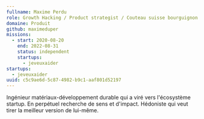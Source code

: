 ```yaml
---
fullname: Maxime Perdu
role: Growth Hacking / Product strategist / Couteau suisse bourguignon
domaine: Produit
github: maximeduper
missions:
  - start: 2020-08-20
    end: 2022-08-31
    status: independent
    startups:
      - jeveuxaider
startups:
  - jeveuxaider
uuid: c5c9ae6d-5c87-4982-b9c1-aaf801d52197
---
```

Ingénieur matériaux-développement durable qui a viré vers l'écosystème startup. En perpétuel recherche de sens et d'impact. Hédoniste qui veut tirer la meilleur version de lui-même.